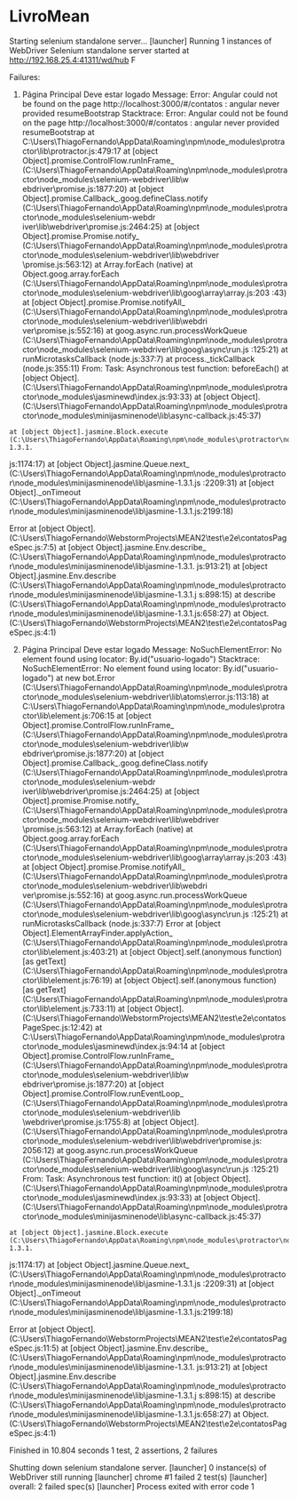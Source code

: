 # LivroMean

Starting selenium standalone server...
[launcher] Running 1 instances of WebDriver
Selenium standalone server started at http://192.168.25.4:41311/wd/hub
F

Failures:

  1) Página Principal Deve estar logado
   Message:
     Error: Angular could not be found on the page http://localhost:3000/#/contatos : angular never provided resumeBootstrap
   Stacktrace:
     Error: Angular could not be found on the page http://localhost:3000/#/contatos : angular never provided resumeBootstrap
    at C:\Users\ThiagoFernando\AppData\Roaming\npm\node_modules\protractor\lib\protractor.js:479:17
    at [object Object].promise.ControlFlow.runInFrame_ (C:\Users\ThiagoFernando\AppData\Roaming\npm\node_modules\protractor\node_modules\selenium-webdriver\lib\w
ebdriver\promise.js:1877:20)
    at [object Object].promise.Callback_.goog.defineClass.notify (C:\Users\ThiagoFernando\AppData\Roaming\npm\node_modules\protractor\node_modules\selenium-webdr
iver\lib\webdriver\promise.js:2464:25)
    at [object Object].promise.Promise.notify_ (C:\Users\ThiagoFernando\AppData\Roaming\npm\node_modules\protractor\node_modules\selenium-webdriver\lib\webdriver
\promise.js:563:12)
    at Array.forEach (native)
    at Object.goog.array.forEach (C:\Users\ThiagoFernando\AppData\Roaming\npm\node_modules\protractor\node_modules\selenium-webdriver\lib\goog\array\array.js:203
:43)
    at [object Object].promise.Promise.notifyAll_ (C:\Users\ThiagoFernando\AppData\Roaming\npm\node_modules\protractor\node_modules\selenium-webdriver\lib\webdri
ver\promise.js:552:16)
    at goog.async.run.processWorkQueue (C:\Users\ThiagoFernando\AppData\Roaming\npm\node_modules\protractor\node_modules\selenium-webdriver\lib\goog\async\run.js
:125:21)
    at runMicrotasksCallback (node.js:337:7)
    at process._tickCallback (node.js:355:11)
From: Task: Asynchronous test function: beforeEach()
    at [object Object].<anonymous> (C:\Users\ThiagoFernando\AppData\Roaming\npm\node_modules\protractor\node_modules\jasminewd\index.js:93:33)
    at [object Object].<anonymous> (C:\Users\ThiagoFernando\AppData\Roaming\npm\node_modules\protractor\node_modules\minijasminenode\lib\async-callback.js:45:37)

    at [object Object].jasmine.Block.execute (C:\Users\ThiagoFernando\AppData\Roaming\npm\node_modules\protractor\node_modules\minijasminenode\lib\jasmine-1.3.1.
js:1174:17)
    at [object Object].jasmine.Queue.next_ (C:\Users\ThiagoFernando\AppData\Roaming\npm\node_modules\protractor\node_modules\minijasminenode\lib\jasmine-1.3.1.js
:2209:31)
    at [object Object]._onTimeout (C:\Users\ThiagoFernando\AppData\Roaming\npm\node_modules\protractor\node_modules\minijasminenode\lib\jasmine-1.3.1.js:2199:18)

Error
    at [object Object].<anonymous> (C:\Users\ThiagoFernando\WebstormProjects\MEAN2\test\e2e\contatosPageSpec.js:7:5)
    at [object Object].jasmine.Env.describe_ (C:\Users\ThiagoFernando\AppData\Roaming\npm\node_modules\protractor\node_modules\minijasminenode\lib\jasmine-1.3.1.
js:913:21)
    at [object Object].jasmine.Env.describe (C:\Users\ThiagoFernando\AppData\Roaming\npm\node_modules\protractor\node_modules\minijasminenode\lib\jasmine-1.3.1.j
s:898:15)
    at describe (C:\Users\ThiagoFernando\AppData\Roaming\npm\node_modules\protractor\node_modules\minijasminenode\lib\jasmine-1.3.1.js:658:27)
    at Object.<anonymous> (C:\Users\ThiagoFernando\WebstormProjects\MEAN2\test\e2e\contatosPageSpec.js:4:1)

  2) Página Principal Deve estar logado
   Message:
     NoSuchElementError: No element found using locator: By.id("usuario-logado")
   Stacktrace:
     NoSuchElementError: No element found using locator: By.id("usuario-logado")
    at new bot.Error (C:\Users\ThiagoFernando\AppData\Roaming\npm\node_modules\protractor\node_modules\selenium-webdriver\lib\atoms\error.js:113:18)
    at C:\Users\ThiagoFernando\AppData\Roaming\npm\node_modules\protractor\lib\element.js:706:15
    at [object Object].promise.ControlFlow.runInFrame_ (C:\Users\ThiagoFernando\AppData\Roaming\npm\node_modules\protractor\node_modules\selenium-webdriver\lib\w
ebdriver\promise.js:1877:20)
    at [object Object].promise.Callback_.goog.defineClass.notify (C:\Users\ThiagoFernando\AppData\Roaming\npm\node_modules\protractor\node_modules\selenium-webdr
iver\lib\webdriver\promise.js:2464:25)
    at [object Object].promise.Promise.notify_ (C:\Users\ThiagoFernando\AppData\Roaming\npm\node_modules\protractor\node_modules\selenium-webdriver\lib\webdriver
\promise.js:563:12)
    at Array.forEach (native)
    at Object.goog.array.forEach (C:\Users\ThiagoFernando\AppData\Roaming\npm\node_modules\protractor\node_modules\selenium-webdriver\lib\goog\array\array.js:203
:43)
    at [object Object].promise.Promise.notifyAll_ (C:\Users\ThiagoFernando\AppData\Roaming\npm\node_modules\protractor\node_modules\selenium-webdriver\lib\webdri
ver\promise.js:552:16)
    at goog.async.run.processWorkQueue (C:\Users\ThiagoFernando\AppData\Roaming\npm\node_modules\protractor\node_modules\selenium-webdriver\lib\goog\async\run.js
:125:21)
    at runMicrotasksCallback (node.js:337:7)
Error
    at [object Object].ElementArrayFinder.applyAction_ (C:\Users\ThiagoFernando\AppData\Roaming\npm\node_modules\protractor\lib\element.js:403:21)
    at [object Object].self.(anonymous function) [as getText] (C:\Users\ThiagoFernando\AppData\Roaming\npm\node_modules\protractor\lib\element.js:76:19)
    at [object Object].self.(anonymous function) [as getText] (C:\Users\ThiagoFernando\AppData\Roaming\npm\node_modules\protractor\lib\element.js:733:11)
    at [object Object].<anonymous> (C:\Users\ThiagoFernando\WebstormProjects\MEAN2\test\e2e\contatosPageSpec.js:12:42)
    at C:\Users\ThiagoFernando\AppData\Roaming\npm\node_modules\protractor\node_modules\jasminewd\index.js:94:14
    at [object Object].promise.ControlFlow.runInFrame_ (C:\Users\ThiagoFernando\AppData\Roaming\npm\node_modules\protractor\node_modules\selenium-webdriver\lib\w
ebdriver\promise.js:1877:20)
    at [object Object].promise.ControlFlow.runEventLoop_ (C:\Users\ThiagoFernando\AppData\Roaming\npm\node_modules\protractor\node_modules\selenium-webdriver\lib
\webdriver\promise.js:1755:8)
    at [object Object].<anonymous> (C:\Users\ThiagoFernando\AppData\Roaming\npm\node_modules\protractor\node_modules\selenium-webdriver\lib\webdriver\promise.js:
2056:12)
    at goog.async.run.processWorkQueue (C:\Users\ThiagoFernando\AppData\Roaming\npm\node_modules\protractor\node_modules\selenium-webdriver\lib\goog\async\run.js
:125:21)
From: Task: Asynchronous test function: it()
    at [object Object].<anonymous> (C:\Users\ThiagoFernando\AppData\Roaming\npm\node_modules\protractor\node_modules\jasminewd\index.js:93:33)
    at [object Object].<anonymous> (C:\Users\ThiagoFernando\AppData\Roaming\npm\node_modules\protractor\node_modules\minijasminenode\lib\async-callback.js:45:37)

    at [object Object].jasmine.Block.execute (C:\Users\ThiagoFernando\AppData\Roaming\npm\node_modules\protractor\node_modules\minijasminenode\lib\jasmine-1.3.1.
js:1174:17)
    at [object Object].jasmine.Queue.next_ (C:\Users\ThiagoFernando\AppData\Roaming\npm\node_modules\protractor\node_modules\minijasminenode\lib\jasmine-1.3.1.js
:2209:31)
    at [object Object]._onTimeout (C:\Users\ThiagoFernando\AppData\Roaming\npm\node_modules\protractor\node_modules\minijasminenode\lib\jasmine-1.3.1.js:2199:18)

Error
    at [object Object].<anonymous> (C:\Users\ThiagoFernando\WebstormProjects\MEAN2\test\e2e\contatosPageSpec.js:11:5)
    at [object Object].jasmine.Env.describe_ (C:\Users\ThiagoFernando\AppData\Roaming\npm\node_modules\protractor\node_modules\minijasminenode\lib\jasmine-1.3.1.
js:913:21)
    at [object Object].jasmine.Env.describe (C:\Users\ThiagoFernando\AppData\Roaming\npm\node_modules\protractor\node_modules\minijasminenode\lib\jasmine-1.3.1.j
s:898:15)
    at describe (C:\Users\ThiagoFernando\AppData\Roaming\npm\node_modules\protractor\node_modules\minijasminenode\lib\jasmine-1.3.1.js:658:27)
    at Object.<anonymous> (C:\Users\ThiagoFernando\WebstormProjects\MEAN2\test\e2e\contatosPageSpec.js:4:1)

Finished in 10.804 seconds
1 test, 2 assertions, 2 failures

Shutting down selenium standalone server.
[launcher] 0 instance(s) of WebDriver still running
[launcher] chrome #1 failed 2 test(s)
[launcher] overall: 2 failed spec(s)
[launcher] Process exited with error code 1
